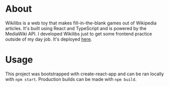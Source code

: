 # About

Wikilibs is a web toy that makes fill-in-the-blank games out of Wikipedia articles. It's built using React and TypeScript and is powered by the MediaWiki API. I developed Wikilibs just to get some frontend practice outside of my day job. It's deployed [here](https://wikilib.herokuapp.com/about).

# Usage
This project was bootstrapped with create-react-app and can be ran locally with `npm start`. Production builds can be made with `npm build`.